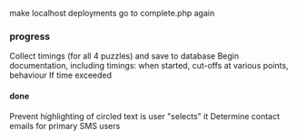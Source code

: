
make localhost deployments go to complete.php again

### progress

Collect timings (for all 4 puzzles) and save to database
Begin documentation, including timings: when started,  cut-offs at various points, behaviour If time exceeded

#### done

Prevent highlighting of circled text is user "selects" it
Determine contact emails for primary SMS users